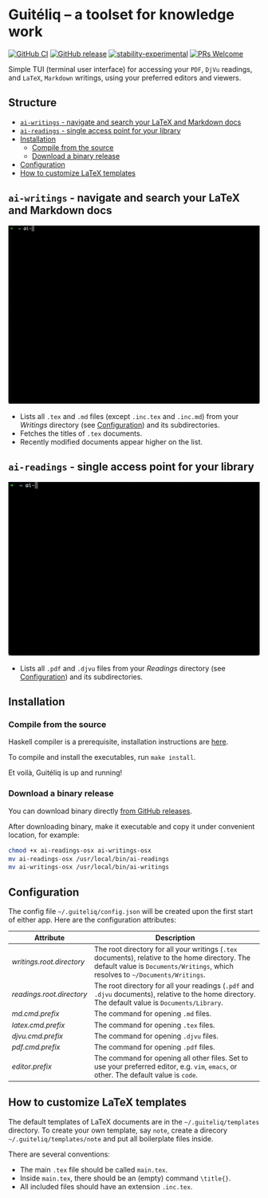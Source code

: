 # Guitéliq – a toolset for knowledge work

[![GitHub CI](https://github.com/armeninants/guiteliq/workflows/Haskell-CI/badge.svg)](https://github.com/armeninants/guiteliq/actions)
[![GitHub release](https://img.shields.io/github/release/armeninants/guiteliq.svg)](https://github.com/armeninants/guiteliq/releases/)
[![stability-experimental](https://img.shields.io/badge/stability-experimental-orange.svg)](https://github.com/mkenney/software-guides/blob/master/STABILITY-BADGES.md#experimental)
[![PRs Welcome](https://img.shields.io/badge/PRs-welcome-brightgreen.svg?style=flat-square)](http://makeapullrequest.com)


Simple TUI (terminal user interface) for accessing your `PDF`, `DjVu` readings, and `LaTeX`, `Markdown` writings, using your preferred editors and viewers.

## Structure

- [`ai-writings` - navigate and search your LaTeX and Markdown docs](#ai-writings---navigate-and-search-your-latex-and-markdown-docs)
- [`ai-readings` - single access point for your library](#ai-readings---single-access-point-for-your-library)
- [Installation](#installation)
  - [Compile from the source](#compile-from-the-source)
  - [Download a binary release](#download-a-binary-release)
- [Configuration](#configuration)
- [How to customize LaTeX templates](#how-to-customize-latex-templates)

## `ai-writings` - navigate and search your LaTeX and Markdown docs

<img src="docs/assets/writings.gif">

- Lists all `.tex` and `.md` files (except `.inc.tex` and `.inc.md`) from your *Writings* directory (see [Configuration](#configuration)) and its subdirectories.
- Fetches the titles of `.tex` documents.
- Recently modified documents appear higher on the list.

## `ai-readings` - single access point for your library

<img src="docs/assets/readings.gif">

- Lists all `.pdf` and `.djvu` files from your *Readings* directory (see [Configuration](#configuration)) and its subdirectories.

## Installation

### Compile from the source
Haskell compiler is a prerequisite, installation instructions are [here](https://www.haskell.org/ghcup/).

To compile and install the executables, run `make install`.

Et voilà, Guitéliq is up and running!

### Download a binary release
You can download binary directly [from GitHub releases](https://github.com/armeninants/guiteliq/releases).

After downloading binary, make it executable and copy it under convenient location, for example:

```bash
chmod +x ai-readings-osx ai-writings-osx
mv ai-readings-osx /usr/local/bin/ai-readings
mv ai-writings-osx /usr/local/bin/ai-writings
```

## Configuration

The config file `~/.guiteliq/config.json` will be created upon the first start of either app.
Here are the configuration attributes:

| Attribute                 | Description                                                                                                                                                                       |
| ------------------------- | --------------------------------------------------------------------------------------------------------------------------------------------------------------------------------- |
| *writings.root.directory* | The root directory for all your writings (`.tex` documents), relative to the home directory. The default value is `Documents/Writings`, which resolves to `~/Documents/Writings`. |
| *readings.root.directory* | The root directory for all your readings (`.pdf` and `.djvu` documents), relative to the home directory. The default value is `Documents/Library`.                                |
| *md.cmd.prefix*           | The command for opening `.md` files.                                                                                                                                              |
| *latex.cmd.prefix*        | The command for opening `.tex` files.                                                                                                                                             |
| *djvu.cmd.prefix*         | The command for opening `.djvu` files.                                                                                                                                            |
| *pdf.cmd.prefix*          | The command for opening `.pdf` files.                                                                                                                                             |
| *editor.prefix*           | The command for opening all other files. Set to use your preferred editor, e.g. `vim`, `emacs`, or other. The default value is `code`.                                            |


## How to customize LaTeX templates

The default templates of LaTeX documents are in the `~/.guiteliq/templates` directory.
To create your own template, say `note`, create a direcory `~/.guiteliq/templates/note` and put all boilerplate files inside.

There are several conventions:
- The main `.tex` file should be called `main.tex`.
- Inside `main.tex`, there should be an (empty) command `\title{}`.
- All included files should have an extension `.inc.tex`.
